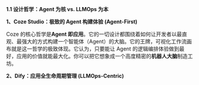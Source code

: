 **1.1 设计哲学：Agent 为核 vs. LLMOps 为本**

**1、Coze Studio：极致的 Agent 构建体验 (Agent-First)**

Coze 的核心哲学是**Agent 即应用**。它的一切设计都围绕着如何让开发者以最直观、最强大的方式构建一个智能体（Agent）的大脑。它的王牌，可视化工作流画布就是这一哲学的极致体现。它认为，只要能让 Agent 的逻辑编排体验做到最好，应用的价值就能最大化。你可以把它想象成一个高度精密的**机器人大脑**制造工坊。

**2、Dify：应用全生命周期管理 (LLMOps-Centric)**